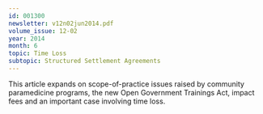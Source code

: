 ```yaml
---
id: 001300
newsletter: v12n02jun2014.pdf
volume_issue: 12-02
year: 2014
month: 6
topic: Time Loss
subtopic: Structured Settlement Agreements
---
```


This article expands on scope-of-practice issues raised by community paramedicine programs, the new Open Government Trainings Act, impact fees and an important case involving time loss.